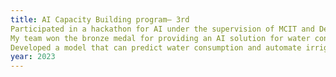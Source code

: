 ```yaml
---
title: AI Capacity Building program– 3rd
Participated in a hackathon for AI under the supervision of MCIT and Dell.
My team won the bronze medal for providing an AI solution for water consumption optimization.
Developed a model that can predict water consumption and automate irrigation for agriculture
year: 2023
---
```

